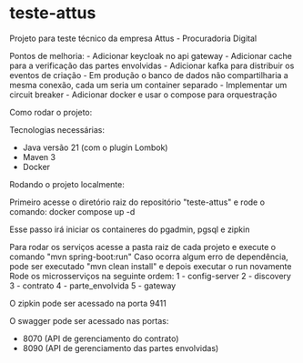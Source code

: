 # teste-attus
Projeto para teste técnico da empresa Attus - Procuradoria Digital

Pontos de melhoria: 
    - Adicionar keycloak no api gateway
    - Adicionar cache para a verificação das partes envolvidas
    - Adicionar kafka para distribuir os eventos de criação
    - Em produção o banco de dados não compartilharia a mesma conexão, cada um seria um container separado
    - Implementar um circuit breaker
    - Adicionar docker e usar o compose para orquestração

Como rodar o projeto:

Tecnologias necessárias:
 - Java versão 21 (com o plugin Lombok)
 - Maven 3
 - Docker

Rodando o projeto localmente:

Primeiro acesse o diretório raiz do repositório "teste-attus" e rode o comando:
docker compose up -d

Esse passo irá iniciar os containeres do pgadmin, pgsql e zipkin

Para rodar os serviços acesse a pasta raiz de cada projeto e execute o comando "mvn spring-boot:run"
Caso ocorra algum erro de dependência, pode ser executado "mvn clean install" e depois executar o run novamente
Rode os microsserviços na seguinte ordem:
    1 - config-server
    2 - discovery
    3 - contrato
    4 - parte_envolvida
    5 - gateway

O zipkin pode ser acessado na porta 9411

O swagger pode ser acessado nas portas:
  - 8070 (API de gerenciamento do contrato)
  - 8090 (API de gerenciamento das partes envolvidas)